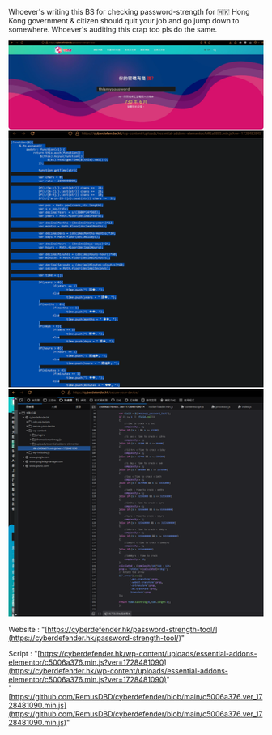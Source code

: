 Whoever's writing this BS for checking password-strength for 🇭🇰 Hong Kong government & citizen should quit your job and go jump down to somewhere. Whoever's auditing this crap too pls do the same. 

![](img/cyberdefender_bs_password_strength.png)
![](img/cyberdefender_bs_password_strength_2.png)
![](img/cyberdefender_bs_password_strength_3.png)

Website : "[https://cyberdefender.hk/password-strength-tool/](https://cyberdefender.hk/password-strength-tool/)"

Script : "[https://cyberdefender.hk/wp-content/uploads/essential-addons-elementor/c5006a376.min.js?ver=1728481090](https://cyberdefender.hk/wp-content/uploads/essential-addons-elementor/c5006a376.min.js?ver=1728481090)" <br>
"[https://github.com/RemusDBD/cyberdefender/blob/main/c5006a376.ver_1728481090.min.js](https://github.com/RemusDBD/cyberdefender/blob/main/c5006a376.ver_1728481090.min.js)"
